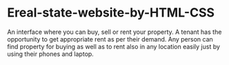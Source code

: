 # Ereal-state-website-by-HTML-CSS
An interface where you can buy, sell or rent your property. A tenant has the opportunity to get appropriate rent as per their demand. Any person can find property for buying as well as to rent also in any location easily just by using their phones and laptop.
